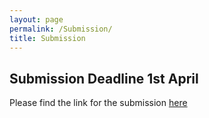 ```yaml
---
layout: page
permalink: /Submission/
title: Submission
---
```

## Submission Deadline 1st April 
Please find the link for the submission [here]( https://easychair.org/conferences/?conf=petra2023)
